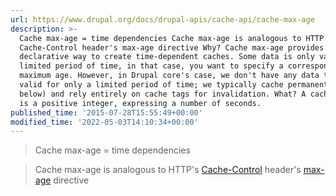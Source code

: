 ```yaml
---
url: https://www.drupal.org/docs/drupal-apis/cache-api/cache-max-age
description: >-
  Cache max-age = time dependencies Cache max-age is analogous to HTTP's
  Cache-Control header's max-age directive Why? Cache max-age provides a
  declarative way to create time-dependent caches. Some data is only valid for a
  limited period of time, in that case, you want to specify a corresponding
  maximum age. However, in Drupal core's case, we don't have any data that is
  valid for only a limited period of time; we typically cache permanently (see
  below) and rely entirely on cache tags for invalidation. What? A cache max-age
  is a positive integer, expressing a number of seconds.
published_time: '2015-07-28T15:55:49+00:00'
modified_time: '2022-05-03T14:10:34+00:00'
---
```

> Cache max-age = time dependencies

> Cache max-age is analogous to HTTP's [Cache\-Control](http://www.w3.org/Protocols/rfc2616/rfc2616-sec14.html#sec14.9) header's [max\-age](http://www.w3.org/Protocols/rfc2616/rfc2616-sec14.html#sec14.9.3) directive